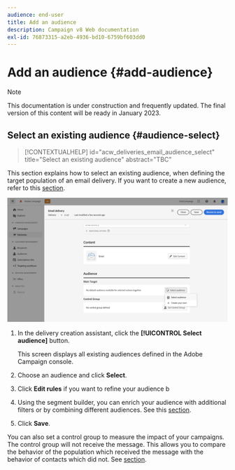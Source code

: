 ```yaml
---
audience: end-user
title: Add an audience
description: Campaign v8 Web documentation
exl-id: 76873315-a2eb-4936-bd10-6759bf603dd0
---
```

# Add an audience {#add-audience}

>[!NOTE]
>
>This documentation is under construction and frequently updated. The final version of this content will be ready in January 2023.

## Select an existing audience {#audience-select}

>[!CONTEXTUALHELP]
>id="acw_deliveries_email_audience_select"
>title="Select an existing audience"
>abstract="TBC"

This section explains how to select an existing audience, when defining the target population of an email delivery. If you want to create a new audience, refer to this [section](segment-builder.md).

![](../email/assets/create-audience.png)

1. In the delivery creation assistant, click the **[!UICONTROL Select audience]** button.

    This screen displays all existing audiences defined in the Adobe Campaign console.

1. Choose an audience and click **Select**.

1. Click **Edit rules** if you want to refine your audience b

1. Using the segment builder, you can enrich your audience with additional filters or by combining different audiences. See this [section](segment-builder.md).

1. Click **Save**. 

You can also set a control group to measure the impact of your campaigns. The control group will not receive the message. This allows you to compare the behavior of the population which received the message with the behavior of contacts which did not. See [section](control-group.md).